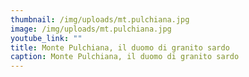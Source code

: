 ```yaml
---
thumbnail: /img/uploads/mt.pulchiana.jpg
image: /img/uploads/mt.pulchiana.jpg
youtube_link: ""
title: Monte Pulchiana, il duomo di granito sardo
caption: Monte Pulchiana, il duomo di granito sardo
---
```


